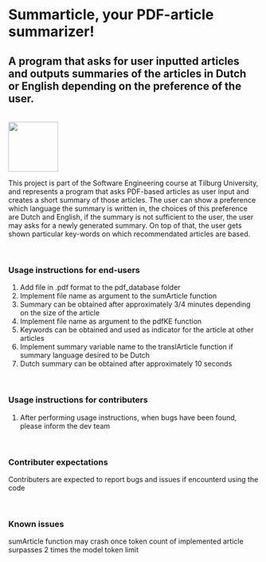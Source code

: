 # Summarticle, your PDF-article summarizer!

## A program that asks for user inputted articles and outputs summaries of the articles in Dutch or English depending on the preference of the user.<br>

<br><img src="https://cdn-icons-png.flaticon.com/512/1949/1949624.png" width="100" height="100" /><br>

<p></p>This project is part of the Software Engineering course at Tilburg University, and represents a program that asks PDF-based articles as user input and
creates a short summary of those articles. The user can show a preference which language the summary is written in, the choices of this preference are
Dutch and English, if the summary is not sufficient to the user, the user may asks for a newly generated summary. On top of that, the user gets shown 
particular key-words on which recommendated articles are based.</p><br>

<h3>Usage instructions for end-users</h3>
<ol>
  <li>Add file in .pdf format to the pdf_database folder</li>
  <li>Implement file name as argument to the sumArticle function</li>
  <li>Summary can be obtained after approximately 3/4 minutes depending on the size of the article</li>
  <li>Implement file name as argument to the pdfKE function</li>
  <li>Keywords can be obtained and used as indicator for the article at other articles</li>
  <li>Implement summary variable name to the translArticle function if summary language desired to be Dutch</li>
  <li>Dutch summary can be obtained after approximately 10 seconds</li>
</ol><br>

<h3>Usage instructions for contributers</h3>
<ol>
  <li>After performing usage instructions, when bugs have been found, please inform the dev team</li>
</ol><br>

<h3>Contributer expectations</h3>
<p>Contributers are expected to report bugs and issues if encounterd using the code</p><br>

<h3>Known issues</h3>
<p>sumArticle function may crash once token count of implemented article surpasses 2 times the model token limit</p>


